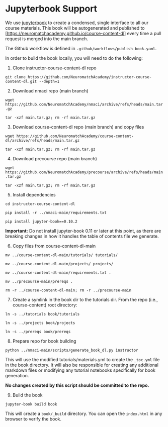 # Jupyterbook Support

We use [jupyterbook](https://jupyterbook.org/intro.html) to create a condensed, single interface to all our course materials. This book will be autogenerated and published to [https://neuromatchacademy.github.io/course-content-dl] every time a pull request is merged into the main branch.

The Github workflow is defined in `.github/workflows/publish-book.yaml`. 

In order to build the book locally, you will need to do the following:

1. Clone instructor-course-content-dl repo

`git clone https://github.com/NeuromatchAcademy/instructor-course-content-dl.git --depth=1`

2. Download nmaci repo (main branch)

`wget https://github.com/NeuromatchAcademy/nmaci/archive/refs/heads/main.tar.gz`

`tar -xzf main.tar.gz; rm -rf main.tar.gz`

3. Download course-content-dl repo (main branch) and copy files

`wget https://github.com/NeuromatchAcademy/course-content-dl/archive/refs/heads/main.tar.gz`

`tar -xzf main.tar.gz; rm -rf main.tar.gz`

4. Download precourse repo (main branch)

`wget https://github.com/NeuromatchAcademy/precourse/archive/refs/heads/main.tar.gz`

`tar -xzf main.tar.gz; rm -rf main.tar.gz`

5. Install dependencies

`cd instructor-course-content-dl`

`pip install -r ../nmaci-main/requirements.txt`

`pip install jupyter-book==0.10.2`

**Important:** Do not install jupyter-book 0.11 or later at this point, as there are breaking changes in how it handles the table of contents file we generate.

6. Copy files from course-content-dl-main

`mv ../course-content-dl-main/tutorials/ tutorials/`

`mv ../course-content-dl-main/projects/ projects/`

`mv ../course-content-dl-main/requirements.txt .`

`mv ../precourse-main/prereqs .`

`rm -r ../course-content-dl-main; rm -r ../precourse-main`

7. Create a symlink in the book dir to the tutorials dir. From the repo (i.e., course-content) root directory:

`ln -s ../tutorials book/tutorials`

`ln -s ../projects book/projects`

`ln -s ../prereqs book/prereqs`

8. Prepare repo for book building

`python ../nmaci-main/scripts/generate_book_dl.py instructor`

This will use the modified tutorials/materials.yml to create the `_toc.yml` file in the book directory. It will also be responsible for creating any additional markdown files or modifying any tutorial notebooks specifically for book generation. 

**No changes created by this script should be committed to the repo.**

9. Build the book

`jupyter-book build book`

This will create a `book/_build` directory. You can open the `index.html` in any browser to verify the book.
